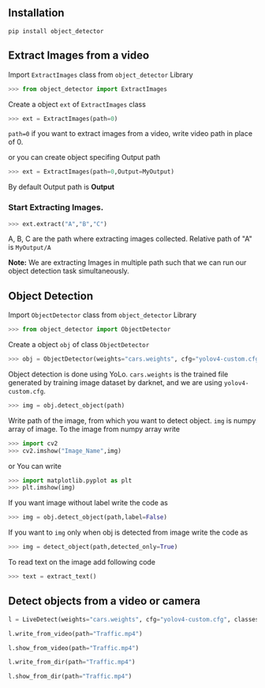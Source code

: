 ## Installation
```
pip install object_detector
```

## Extract Images from a video

Import `ExtractImages` class from `object_detector` Library

```python
>>> from object_detector import ExtractImages
```

Create a object `ext` of `ExtractImages` class

```python
>>> ext = ExtractImages(path=0)
```

`path=0` if you want to extract images from a video, write video path in place of 0.

or you can create object specifing Output path

```python
>>> ext = ExtractImages(path=0,Output=MyOutput)
```
By default Output path is <b>Output</b>

### Start Extracting Images.

```python
>>> ext.extract("A","B","C")
```
A, B, C are the path where extracting images collected. Relative path of "A" is `MyOutput/A`

<b>Note:</b> We are extracting Images in multiple path such that we can run our object detection task simultaneously.

## Object Detection

Import `ObjectDetector` class from `object_detector` Library

```python
>>> from object_detector import ObjectDetector
```
Create a object `obj` of class ``ObjectDetector``

```python
>>> obj = ObjectDetector(weights="cars.weights", cfg="yolov4-custom.cfg", classes=['licence'])
```
Object detection is done using YoLo. ``cars.weights`` is the trained file generated by training image dataset by darknet, and we are using ``yolov4-custom.cfg``.

```python
>>> img = obj.detect_object(path)
```
Write path of the image, from which you want to detect object. 
`img` is numpy array of image. To the image from numpy array write

```python
>>> import cv2
>>> cv2.imshow("Image_Name",img)
```

or You can write
```python
>>> import matplotlib.pyplot as plt
>>> plt.imshow(img)
```

If you want image without label write the code as
```python
>>> img = obj.detect_object(path,label=False)
```

If you want to `img` only when obj is detected from image write the code as
```python
>>> img = detect_object(path,detected_only=True)
```
To read text on the image add following code
```python
>>> text = extract_text()
```

## Detect objects from a video or camera

```python
l = LiveDetect(weights="cars.weights", cfg="yolov4-custom.cfg", classes=['licence'])
```

```python
l.write_from_video(path="Traffic.mp4")
```

```python
l.show_from_video(path="Traffic.mp4")
```

```python
l.write_from_dir(path="Traffic.mp4")
```

```python
l.show_from_dir(path="Traffic.mp4")
```
